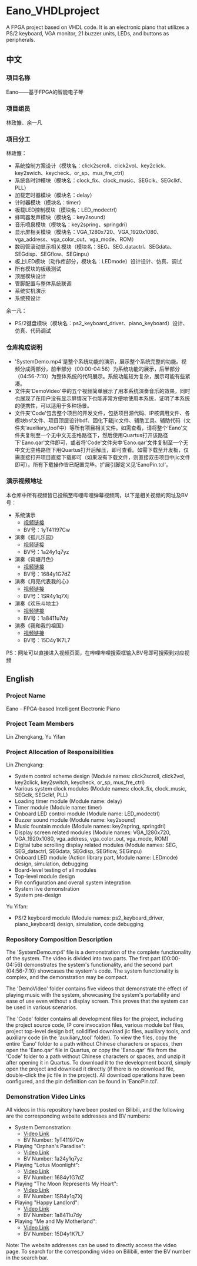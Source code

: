 # Eano_VHDLproject

A FPGA project based on VHDL code. It is an electronic piano that utilizes a PS/2 keyboard, VGA monitor, 21 buzzer units, LEDs, and buttons as peripherals.

## 中文
### 项目名称
Eano——基于FPGA的智能电子琴

### 项目组员
林政慷、余一凡

### 项目分工
林政慷：
- 系统控制方案设计（模块名：click2scroll、click2vol、key2click、key2swich、keycheck、or_sp、mus_fre_ctrl）
- 系统各时钟模块（模块名：clock_fix、clock_music、SEGclk、SEGclkf、PLL）
- 加载定时器模块（模块名：delay）
- 计时器模块（模块名：timer）
- 板载LED控制模块（模块名：LED_modectrl）
- 蜂鸣器发声模块（模块名：key2sound）
- 音乐喷泉模块（模块名：key2spring、springdri）
- 显示屏相关模块（模块名：VGA_1280x720、VGA_1920x1080、vga_address、vga_color_out、vga_mode、ROM）
- 数码管滚动显示相关模块（模块名：SEG、SEG_datactrl、SEGdata、SEGdisp、SEGflow、SEGinpu）
- 板上LED模块（动作库部分，模块名：LEDmode）设计设计、仿真、调试
- 所有模块的板级测试
- 顶层模块设计
- 管脚配置与整体系统联调
- 系统实机演示
- 系统预设计

余一凡：
- PS/2键盘模块（模块名：ps2_keyboard_driver、piano_keyboard）设计、仿真、代码调试

### 仓库构成说明
- 'SystemDemo.mp4'是整个系统功能的演示，展示整个系统完整的功能。视频分成两部分，前半部分（00:00-04:56）为系统功能的展示，后半部分（04:56-7:10）为整体系统的代码展示。系统功能较为复杂，展示可能有些紧凑。
- 文件夹'DemoVideo'中的五个视频简单展示了用本系统演奏音乐的效果，同时也展现了在用户没有显示屏情况下也能非常方便地使用本系统，证明了本系统的便携性，可以适用于多种场景。
- 文件夹'Code'包含整个项目的开发文件，包括项目源代码、IP核调用文件、各模块bsf文件、项目顶层设计bdf、固化下载jic文件、辅助工具、辅助代码（文件夹‘auxiliary_tool’中）等所有项目相关文件。如需查看，请将整个'Eano'文件夹复制至一个无中文无空格路径下，然后使用Quartus打开该路径下'Eano.qar'文件即可，或者将'Code'文件夹中'Eano.qar'文件复制至一个无中文无空格路径下用Quartus打开后解压，即可查看。如需下载至开发板，仅需直接打开项目直接下载即可（如果没有下载文件，则直接双击项目中jic文件即可）。所有下载操作皆已配置完毕。扩展引脚定义见'EanoPin.tcl'。

### 演示视频地址
本仓库中所有视频皆已投稿至哔哩哔哩弹幕视频网，以下是相关视频的网址及BV号：
- 系统演示
  - [视频链接](https://www.bilibili.com/video/BV1yT41197Cw/)
  - BV号：1yT41197Cw
- 演奏《孤儿乐园》
  - [视频链接](https://www.bilibili.com/video/BV1a24y1q7yz/)
  - BV号：1a24y1q7yz
- 演奏《荷塘月色》
  - [视频链接](https://www.bilibili.com/video/BV1684y1G7dZ/)
  - BV号：1684y1G7dZ
- 演奏《月亮代表我的心》
  - [视频链接](https://www.bilibili.com/video/BV1SR4y1q7Xj/)
  - BV号：1SR4y1q7Xj
- 演奏《欢乐斗地主》
  - [视频链接](https://www.bilibili.com/video/BV1a8411u7dy/)
  - BV号：1a8411u7dy
- 演奏《我和我的祖国》
  - [视频链接](https://www.bilibili.com/video/BV15D4y1K7L7/)
  - BV号：15D4y1K7L7

PS：网址可以直接进入视频页面，在哔哩哔哩搜索框输入BV号即可搜索到对应视频


## English
### Project Name
Eano - FPGA-based Intelligent Electronic Piano

### Project Team Members
Lin Zhengkang, Yu Yifan

### Project Allocation of Responsibilities
Lin Zhengkang:
- System control scheme design (Module names: click2scroll, click2vol, key2click, key2switch, keycheck, or_sp, mus_fre_ctrl)
- Various system clock modules (Module names: clock_fix, clock_music, SEGclk, SEGclkf, PLL)
- Loading timer module (Module name: delay)
- Timer module (Module name: timer)
- Onboard LED control module (Module name: LED_modectrl)
- Buzzer sound module (Module name: key2sound)
- Music fountain module (Module names: key2spring, springdri)
- Display screen related modules (Module names: VGA_1280x720, VGA_1920x1080, vga_address, vga_color_out, vga_mode, ROM)
- Digital tube scrolling display related modules (Module names: SEG, SEG_datactrl, SEGdata, SEGdisp, SEGflow, SEGinpu)
- Onboard LED module (Action library part, Module name: LEDmode) design, simulation, debugging
- Board-level testing of all modules
- Top-level module design
- Pin configuration and overall system integration
- System live demonstration
- System pre-design

Yu Yifan:
- PS/2 keyboard module (Module names: ps2_keyboard_driver, piano_keyboard) design, simulation, code debugging

### Repository Composition Description
The 'SystemDemo.mp4' file is a demonstration of the complete functionality of the system. The video is divided into two parts. The first part (00:00-04:56) demonstrates the system's functionality, and the second part (04:56-7:10) showcases the system's code. The system functionality is complex, and the demonstration may be compact.

The 'DemoVideo' folder contains five videos that demonstrate the effect of playing music with the system, showcasing the system's portability and ease of use even without a display screen. This proves that the system can be used in various scenarios.

The 'Code' folder contains all development files for the project, including the project source code, IP core invocation files, various module bsf files, project top-level design bdf, solidified download jic files, auxiliary tools, and auxiliary code (in the 'auxiliary_tool' folder). To view the files, copy the entire 'Eano' folder to a path without Chinese characters or spaces, then open the 'Eano.qar' file in Quartus, or copy the 'Eano.qar' file from the 'Code' folder to a path without Chinese characters or spaces, and unzip it after opening it in Quartus. To download it to the development board, simply open the project and download it directly (if there is no download file, double-click the jic file in the project). All download operations have been configured, and the pin definition can be found in 'EanoPin.tcl'.

### Demonstration Video Links
All videos in this repository have been posted on Bilibili, and the following are the corresponding website addresses and BV numbers:

- System Demonstration:
  - [Video Link](https://www.bilibili.com/video/BV1yT41197Cw/)
  - BV Number: 1yT41197Cw
- Playing "Orphan's Paradise":
  - [Video Link](https://www.bilibili.com/video/BV1a24y1q7yz/)
  - BV Number: 1a24y1q7yz
- Playing "Lotus Moonlight":
  - [Video Link](https://www.bilibili.com/video/BV1684y1G7dZ/)
  - BV Number: 1684y1G7dZ
- Playing "The Moon Represents My Heart":
  - [Video Link](https://www.bilibili.com/video/BV1SR4y1q7Xj/)
  - BV Number: 1SR4y1q7Xj
- Playing "Happy Landlord":
  - [Video Link](https://www.bilibili.com/video/BV1a8411u7dy/)
  - BV Number: 1a8411u7dy
- Playing "Me and My Motherland":
  - [Video Link](https://www.bilibili.com/video/BV15D4y1K7L7/)
  - BV Number: 15D4y1K7L7

Note: The website addresses can be used to directly access the video page. To search for the corresponding video on Bilibili, enter the BV number in the search bar.
